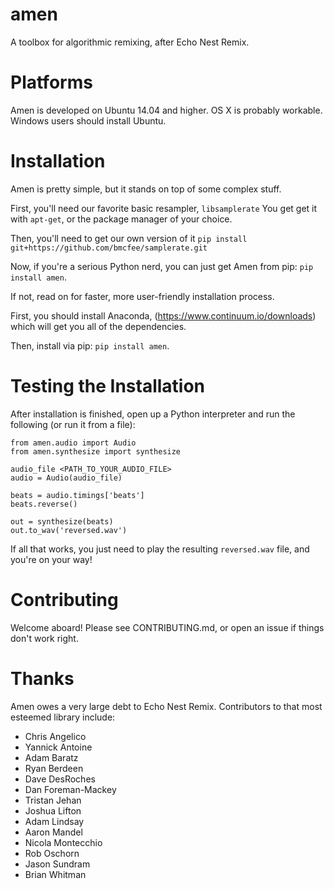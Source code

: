 # amen
A toolbox for algorithmic remixing, after Echo Nest Remix.

# Platforms
Amen is developed on Ubuntu 14.04 and higher.  OS X is probably workable.  Windows users should install Ubuntu.

# Installation
Amen is pretty simple, but it stands on top of some complex stuff.

First, you'll need our favorite basic resampler, `libsamplerate`  You get get it with `apt-get`, or the package manager of your choice.

Then, you'll need to get our own version of it `pip install git+https://github.com/bmcfee/samplerate.git`

Now, if you're a serious Python nerd, you can just get Amen from pip:  `pip install amen`.

If not, read on for faster, more user-friendly installation process.

First, you should install Anaconda, (https://www.continuum.io/downloads) which will get you all of the dependencies.

Then, install via pip:  `pip install amen`.

# Testing the Installation
After installation is finished, open up a Python interpreter and run the following (or run it from a file):
```
from amen.audio import Audio
from amen.synthesize import synthesize

audio_file <PATH_TO_YOUR_AUDIO_FILE>
audio = Audio(audio_file)

beats = audio.timings['beats']
beats.reverse()

out = synthesize(beats)
out.to_wav('reversed.wav')
```

If all that works, you just need to play the resulting `reversed.wav` file, and you're on your way!

# Contributing
Welcome aboard!  Please see CONTRIBUTING.md, or open an issue if things don't work right.

# Thanks
Amen owes a very large debt to Echo Nest Remix.  Contributors to that most esteemed library include:
* Chris Angelico
* Yannick Antoine
* Adam Baratz
* Ryan Berdeen
* Dave DesRoches
* Dan Foreman-Mackey
* Tristan Jehan
* Joshua Lifton
* Adam Lindsay
* Aaron Mandel
* Nicola Montecchio
* Rob Oschorn
* Jason Sundram
* Brian Whitman
